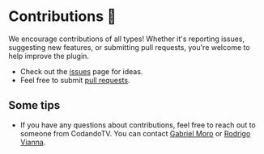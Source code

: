 # Contributions 🤝

We encourage contributions of all types! Whether it's reporting issues, suggesting new features, or submitting pull requests, you're welcome to help improve the plugin.

- Check out the [issues](https://github.com/CodandoTV/jujubaSVG/issues) page for ideas.
- Feel free to submit [pull requests](https://github.com/CodandoTV/jujubaSVG/pulls).

## Some tips

- If you have any questions about contributions, feel free to reach out to someone from CodandoTV. You can contact [Gabriel Moro](mailto:gabrielbronzattimoro.es@gmail.com) or [Rodrigo Vianna](mailto:rodrigo.vianna.oliveira@gmail.com).
